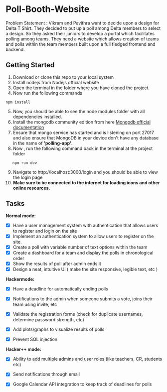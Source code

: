 # Poll-Booth-Website

Problem Statement : Vikram and Pavithra want to decide upon a design for Delta T Shirt. They decided to put up a poll among Delta members to select a design. So they asked their juniors to develop a portal which facilitates polling among teams.
They need a website which allows creation of teams and polls within the team members built upon a full fledged frontend and backend.

## Getting Started

1. Download or clone this repo to your local system
2. Install nodejs from Nodejs official website
3. Open the terminal in the folder where you have cloned the project.
4. Now run the following commands

```
npm install
```

5. Now, you should be able to see the node modules folder with all dependencies installed.
6. Install the mongodb community edition from here [Mongodb official documentation](https://docs.mongodb.com/manual/administration/install-community/)
7. Ensure that mongo service has started and is listening on port 27017 and also ensure that MongoDB in your device don't have any database in the name of **'polling-app'**.
8. Now , run the following command back in the terminal at the project folder

```
   npm run dev
```

9. Navigate to http://localhost:3000/login and you should be able to view the login page
10. **Make sure to be connected to the internet for loading icons and other online resources.**

## Tasks

**Normal mode:**

- [x] Have a user management system with authentication that allows users to register and login on the site
- [x] Implement an authentication system to allow users to register on the site.
- [x] Create a poll with variable number of text options within the team
- [x] Create a dashboard for a team and display the polls in chronological order
- [x] Show the results of poll after admin ends it
- [x] Design a neat, intuitive UI ( make the site responsive, legible text, etc )

 **Hackermode:**
 
- [x] Have a deadline for automatically ending polls
- [x] Notifications to the admin when someone submits a vote, joins their team using invite, etc
- [x] Validate the registration forms (check for duplicate usernames, determine password strength, etc)
- [x] Add plots/graphs to visualize results of polls
- [x] Prevent SQL injection


 **Hacker++ mode:**
 
- [x] Ability to add multiple admins and user roles (like teachers, CR, students etc)
- [x] Send notifications through email
- [x] Google Calendar API integration to keep track of deadlines for polls

